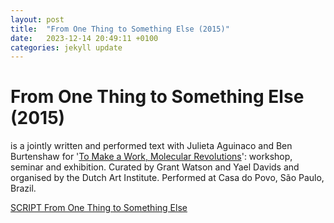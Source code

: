 ```yaml
---
layout: post
title:  "From One Thing to Something Else (2015)"
date:   2023-12-14 20:49:11 +0100
categories: jekyll update
---
```


# From One Thing to Something Else (2015) 

is a jointly written and performed text with Julieta Aguinaco and Ben
Burtenshaw for '[To Make a Work, Molecular
Revolutions](http://dutchartinstitute.eu/page/6062/roaming-academy---grant-watson--yael-davids---wanderley-moreira-dos-santos-prese)':
workshop, seminar and exhibition. Curated by Grant Watson and Yael
Davids and organised by the Dutch Art Institute. Performed at Casa do
Povo, São Paulo, Brazil.

[SCRIPT From One Thing to Something Else](http://www.threeowlsonachestofdrawers.net/wp-content/uploads/2016/01/From-one-thing-to-something-else.pdf)